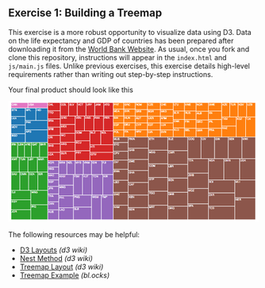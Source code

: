 ## Exercise 1: Building a Treemap

This exercise is a more robust opportunity to visualize data using D3. Data on the life expectancy and GDP of countries has been prepared after downloading it from the [World Bank Website](http://data.worldbank.org/data-catalog/world-development-indicators). As usual, once you fork and clone this repository, instructions will appear in the `index.html` and `js/main.js` files. Unlike previous exercises, this exercise details high-level requirements rather than writing out step-by-step instructions.

Your final product should look like this

![example 1 complete](imgs/complete.png)

The following resources may be helpful:

- [D3 Layouts](https://github.com/mbostock/d3/wiki/Layouts) _(d3 wiki)_
- [Nest Method](https://github.com/mbostock/d3/wiki/Arrays#nest) _(d3 wiki)_
- [Treemap Layout](https://github.com/mbostock/d3/wiki/Treemap-Layout) _(d3 wiki)_
- [Treemap Example](https://bl.ocks.org/mbostock/4063582) _(bl.ocks)_
